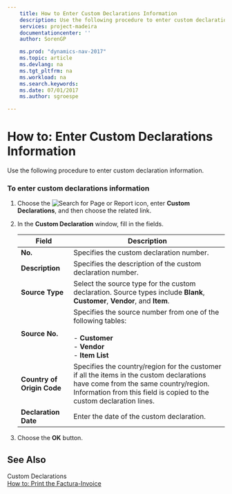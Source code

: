```yaml
---
    title: How to Enter Custom Declarations Information 
    description: Use the following procedure to enter custom declaration information.
    services: project-madeira
    documentationcenter: ''
    author: SorenGP

    ms.prod: "dynamics-nav-2017"
    ms.topic: article
    ms.devlang: na
    ms.tgt_pltfrm: na
    ms.workload: na
    ms.search.keywords:
    ms.date: 07/01/2017
    ms.author: sgroespe

---
```

# How to: Enter Custom Declarations Information
Use the following procedure to enter custom declaration information.  
  
### To enter custom declarations information  
  
1.  Choose the ![Search for Page or Report](media/ui-search/search_small.png "Search for Page or Report icon") icon, enter **Custom Declarations**, and then choose the related link.  
  
2.  In the **Custom Declaration** window, fill in the fields.  
  
    |Field|Description|  
    |---------------------------------|---------------------------------------|  
    |**No.**|Specifies the custom declaration number.|  
    |**Description**|Specifies the description of the custom declaration number.|  
    |**Source Type**|Select the source type for the custom declaration. Source types include **Blank**, **Customer**, **Vendor**, and **Item**.|  
    |**Source No.**|Specifies the source number from one of the following tables:<br /><br /> -   **Customer**<br />-   **Vendor**<br />-   **Item List**|  
    |**Country of Origin Code**|Specifies the country/region for the customer if all the items in the custom declarations have come from the same country/region. Information from this field is copied to the custom declaration lines.|  
    |**Declaration Date**|Enter the date of the custom declaration.|  
  
3.  Choose the **OK** button.  
  
## See Also  
 Custom Declarations   
 [How to: Print the Factura-Invoice](how-to-print-the-factura-invoice.md)